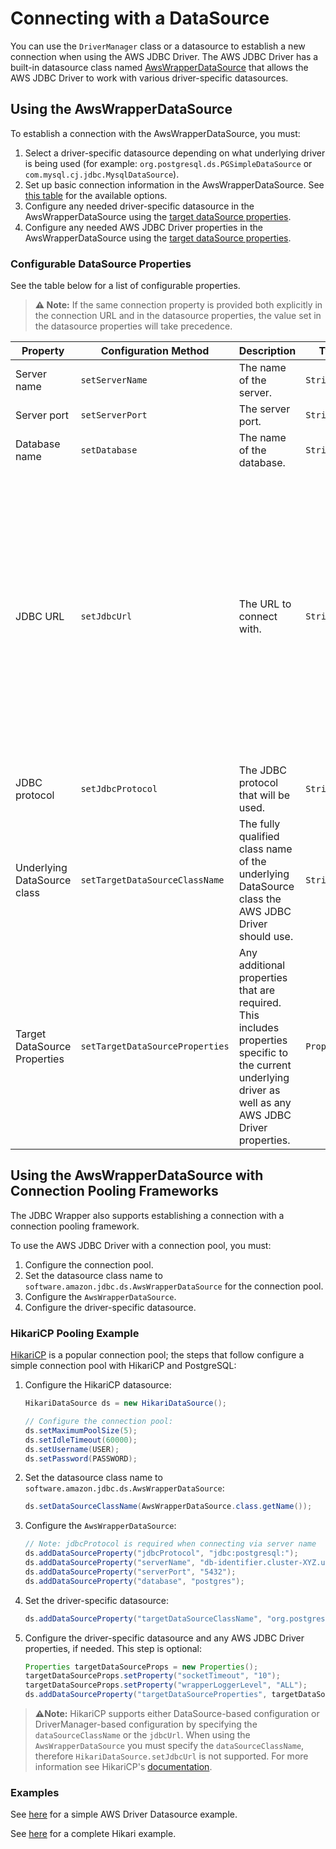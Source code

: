 # Connecting with a DataSource
You can use the `DriverManager` class or a datasource to establish a new connection when using the AWS JDBC Driver. The AWS JDBC Driver has a built-in datasource class named [AwsWrapperDataSource](../../wrapper/src/main/java/software/amazon/jdbc/ds/AwsWrapperDataSource.java) that allows the AWS JDBC Driver to work with various driver-specific datasources.

## Using the AwsWrapperDataSource

To establish a connection with the AwsWrapperDataSource, you must:

1. Select a driver-specific datasource depending on what underlying driver is being used (for example: `org.postgresql.ds.PGSimpleDataSource` or `com.mysql.cj.jdbc.MysqlDataSource`).
2. Set up basic connection information in the AwsWrapperDataSource. See [this table](#configurable-datasource-properties) for the available options.
3. Configure any needed driver-specific datasource in the AwsWrapperDataSource using the [target dataSource properties](#configurable-datasource-properties).
4. Configure any needed AWS JDBC Driver properties in the AwsWrapperDataSource using the [target dataSource properties](#configurable-datasource-properties).

### Configurable DataSource Properties

See the table below for a list of configurable properties.

> **:warning: Note:** If the same connection property is provided both explicitly in the connection URL and in the datasource properties, the value set in the datasource properties will take precedence. 

| Property                     | Configuration Method            | Description                                                                                                                                                | Type         | Required                                                                                                                                                                                                                          | Example                                                                                                   |
|------------------------------|---------------------------------|------------------------------------------------------------------------------------------------------------------------------------------------------------|--------------|-----------------------------------------------------------------------------------------------------------------------------------------------------------------------------------------------------------------------------------|-----------------------------------------------------------------------------------------------------------|
| Server name                  | `setServerName`                 | The name of the server.                                                                                                                                    | `String`     | Yes, if no URL is provided.                                                                                                                                                                                                       | `db-server.mydomain.com`                                                                                  |
| Server port                  | `setServerPort`                 | The server port.                                                                                                                                           | `String`     | No                                                                                                                                                                                                                                | `5432`                                                                                                    |
| Database name                | `setDatabase`                   | The name of the database.                                                                                                                                  | `String`     | No                                                                                                                                                                                                                                | `testDatabase`                                                                                            |
| JDBC URL                     | `setJdbcUrl`                    | The URL to connect with.                                                                                                                                   | `String`     | No. Either URL or server name should be set. If both URL and server name have been set, URL will take precedence. Please note that some drivers, such as MariaDb, require some parameters to be included particularly in the URL. | `jdbc:postgresql://localhost/postgres`                                                                    |
| JDBC protocol                | `setJdbcProtocol`               | The JDBC protocol that will be used.                                                                                                                       | `String`     | Yes, if the JDBC URL has not been set.                                                                                                                                                                                            | `jdbc:postgresql:`                                                                                        |
| Underlying DataSource class  | `setTargetDataSourceClassName`  | The fully qualified class name of the underlying DataSource class the AWS JDBC Driver should use.                                                          | `String`     | Yes, if the JDBC URL has not been set.                                                                                                                                                                                            | `org.postgresql.ds.PGSimpleDataSource`                                                                    |
| Target DataSource Properties | `setTargetDataSourceProperties` | Any additional properties that are required. This includes properties specific to the current underlying driver as well as any AWS JDBC Driver properties. | `Properties` | No                                                                                                                                                                                                                                | See this [example](../../examples/AWSDriverExample/src/main/java/software/amazon/DatasourceExample.java). | 

## Using the AwsWrapperDataSource with Connection Pooling Frameworks

The JDBC Wrapper also supports establishing a connection with a connection pooling framework.

To use the AWS JDBC Driver with a connection pool, you must:

1. Configure the connection pool.
2. Set the datasource class name to `software.amazon.jdbc.ds.AwsWrapperDataSource` for the connection pool.
3. Configure the `AwsWrapperDataSource`.
4. Configure the driver-specific datasource.

### HikariCP Pooling Example

[HikariCP](https://github.com/brettwooldridge/HikariCP) is a popular connection pool; the steps that follow configure a simple connection pool with HikariCP and PostgreSQL:

1. Configure the HikariCP datasource:
   ```java
   HikariDataSource ds = new HikariDataSource();
   
   // Configure the connection pool:
   ds.setMaximumPoolSize(5);
   ds.setIdleTimeout(60000);
   ds.setUsername(USER);
   ds.setPassword(PASSWORD);
   ```

2. Set the datasource class name to `software.amazon.jdbc.ds.AwsWrapperDataSource`:
   ```java
   ds.setDataSourceClassName(AwsWrapperDataSource.class.getName());
   ```

3. Configure the `AwsWrapperDataSource`:
   ```java
   // Note: jdbcProtocol is required when connecting via server name
   ds.addDataSourceProperty("jdbcProtocol", "jdbc:postgresql:");
   ds.addDataSourceProperty("serverName", "db-identifier.cluster-XYZ.us-east-2.rds.amazonaws.com");
   ds.addDataSourceProperty("serverPort", "5432");
   ds.addDataSourceProperty("database", "postgres");
   ```

4. Set the driver-specific datasource:
   ```java
   ds.addDataSourceProperty("targetDataSourceClassName", "org.postgresql.ds.PGSimpleDataSource");
    ```

5. Configure the driver-specific datasource and any AWS JDBC Driver properties, if needed. This step is optional:
   ```java
   Properties targetDataSourceProps = new Properties();
   targetDataSourceProps.setProperty("socketTimeout", "10");
   targetDataSourceProps.setProperty("wrapperLoggerLevel", "ALL");
   ds.addDataSourceProperty("targetDataSourceProperties", targetDataSourceProps);
   ```

> **:warning:Note:** HikariCP supports either DataSource-based configuration or DriverManager-based configuration by specifying the `dataSourceClassName` or the `jdbcUrl`. When using the `AwsWrapperDataSource` you must specify the `dataSourceClassName`, therefore `HikariDataSource.setJdbcUrl` is not supported. For more information see HikariCP's [documentation](https://github.com/brettwooldridge/HikariCP#gear-configuration-knobs-baby).

### Examples
See [here](../../examples/AWSDriverExample/src/main/java/software/amazon/DatasourceExample.java) for a simple AWS Driver Datasource example.

See [here](../../examples/HikariExample/src/main/java/software/amazon/HikariExample.java) for a complete Hikari example.
